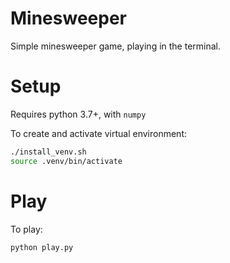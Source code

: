 Minesweeper
===========
Simple minesweeper game, playing in the terminal.

# Setup
Requires python 3.7+, with `numpy`

To create and activate virtual environment:
```bash
./install_venv.sh
source .venv/bin/activate
```

# Play
To play:
```bash
python play.py
```